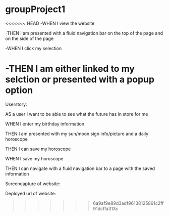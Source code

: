 # groupProject1

<<<<<<< HEAD
-WHEN I view the website

-THEN I am presented with a fluid navigation bar on the top of the page and on the side of the page

-WHEN I click my selection

-THEN I am either linked to my selction or presented with a popup option
=======
Userstory:

AS a user I want to be able to see what the future has in store for me 

WHEN I enter my birthday information

THEN I am presented with my sun/moon sign info/picture and a daily horoscope

THEN I can save my horoscope

WHEN I save my horoscope 

THEN I can navigate with a fluid navigation bar to a page with the saved information










Screencapture of website:









Deployed url of website: 
>>>>>>> 6a9af9e89d3adf96138125891c2ff91dcffa313c
